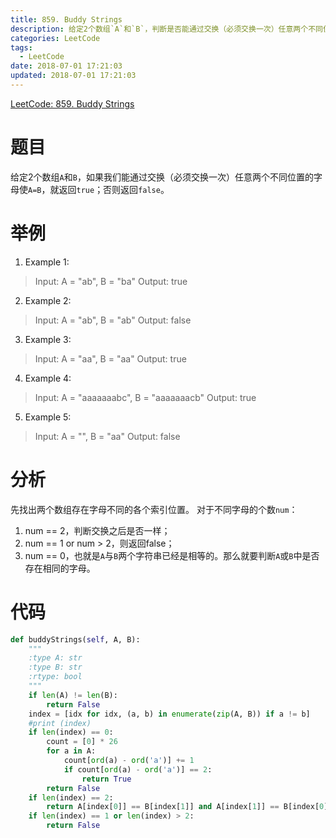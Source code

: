 ```yaml
---
title: 859. Buddy Strings
description: 给定2个数组`A`和`B`，判断是否能通过交换（必须交换一次）任意两个不同位置的字母使`A=B`。
categories: LeetCode
tags:
  - LeetCode
date: 2018-07-01 17:21:03
updated: 2018-07-01 17:21:03
---
```


[LeetCode: 859. Buddy Strings](https://leetcode.com/problems/buddy-strings)

# 题目
给定2个数组`A`和`B`，如果我们能通过交换（必须交换一次）任意两个不同位置的字母使`A=B`，就返回`true`；否则返回`false`。

# 举例
1. Example 1:
> Input: A = "ab", B = "ba"
> Output: true

2. Example 2:
> Input: A = "ab", B = "ab"
> Output: false

3. Example 3:
> Input: A = "aa", B = "aa"
> Output: true

4. Example 4:
> Input: A = "aaaaaaabc", B = "aaaaaaacb"
> Output: true

5. Example 5:
> Input: A = "", B = "aa"
> Output: false

# 分析
先找出两个数组存在字母不同的各个索引位置。
对于不同字母的个数`num`：
1. num == 2，判断交换之后是否一样；
2. num == 1 or num > 2，则返回false；
3. num == 0，也就是`A`与`B`两个字符串已经是相等的。那么就要判断`A`或`B`中是否存在相同的字母。

# 代码
```python
def buddyStrings(self, A, B):
    """
    :type A: str
    :type B: str
    :rtype: bool
    """
    if len(A) != len(B):
        return False
    index = [idx for idx, (a, b) in enumerate(zip(A, B)) if a != b]
    #print (index)
    if len(index) == 0:
        count = [0] * 26
        for a in A:
            count[ord(a) - ord('a')] += 1
            if count[ord(a) - ord('a')] == 2:
                return True
        return False
    if len(index) == 2:
        return A[index[0]] == B[index[1]] and A[index[1]] == B[index[0]]              
    if len(index) == 1 or len(index) > 2:
        return False
```